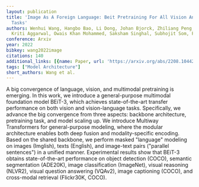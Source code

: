 ```yaml
---
layout: publication
title: 'Image As A Foreign Language: Beit Pretraining For All Vision And Vision-language
  Tasks'
authors: Wenhui Wang, Hangbo Bao, Li Dong, Johan Bjorck, Zhiliang Peng, Qiang Liu,
  Kriti Aggarwal, Owais Khan Mohammed, Saksham Singhal, Subhojit Som, Furu Wei
conference: Arxiv
year: 2022
bibkey: wang2022image
citations: 140
additional_links: [{name: Paper, url: 'https://arxiv.org/abs/2208.10442'}]
tags: ["Model Architecture"]
short_authors: Wang et al.
---
```

A big convergence of language, vision, and multimodal pretraining is
emerging. In this work, we introduce a general-purpose multimodal foundation
model BEiT-3, which achieves state-of-the-art transfer performance on both
vision and vision-language tasks. Specifically, we advance the big convergence
from three aspects: backbone architecture, pretraining task, and model scaling
up. We introduce Multiway Transformers for general-purpose modeling, where the
modular architecture enables both deep fusion and modality-specific encoding.
Based on the shared backbone, we perform masked "language" modeling on images
(Imglish), texts (English), and image-text pairs ("parallel sentences") in a
unified manner. Experimental results show that BEiT-3 obtains state-of-the-art
performance on object detection (COCO), semantic segmentation (ADE20K), image
classification (ImageNet), visual reasoning (NLVR2), visual question answering
(VQAv2), image captioning (COCO), and cross-modal retrieval (Flickr30K, COCO).